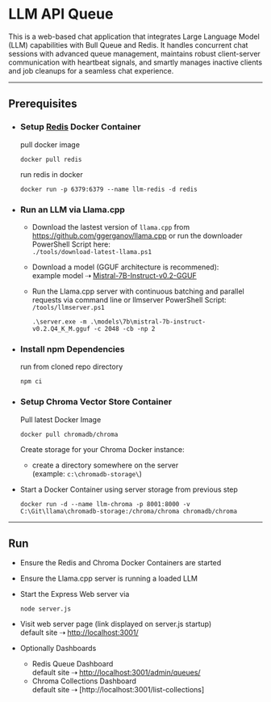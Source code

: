 # LLM API Queue
This is a web-based chat application that integrates Large Language Model (LLM) capabilities with Bull Queue and Redis. It handles concurrent chat sessions with advanced queue management, maintains robust client-server communication with heartbeat signals, and smartly manages inactive clients and job cleanups for a seamless chat experience.

---

## Prerequisites

- ### Setup [Redis](https://redis.io/) Docker Container  
    pull docker image
    ```
    docker pull redis
    ```
  
    run redis in docker
    ```
    docker run -p 6379:6379 --name llm-redis -d redis
    ```

- ### Run an LLM via Llama.cpp  
  - Download the lastest version of `llama.cpp` from https://github.com/ggerganov/llama.cpp or run the downloader PowerShell Script here:  
    `./tools/download-latest-llama.ps1`
  - Download a model (GGUF architecture is recommened):  
    example model ⇢ [Mistral-7B-Instruct-v0.2-GGUF](https://huggingface.co/TheBloke/Mistral-7B-Instruct-v0.2-GGUF)
  - Run the Llama.cpp server with continuous batching and parallel requests via command line or llmserver PowerShell Script:  
    `/tools/llmserver.ps1`

    ```
    .\server.exe -m .\models\7b\mistral-7b-instruct-v0.2.Q4_K_M.gguf -c 2048 -cb -np 2
    ```

- ### Install npm Dependencies
    run from cloned repo directory
    ```
    npm ci
    ```

- ### Setup Chroma Vector Store Container
  Pull latest Docker Image
  ```
  docker pull chromadb/chroma
  ```

  Create storage for your Chroma Docker instance:
  - create a directory somewhere on the server  
    (example: `c:\chromadb-storage\`)

- Start a Docker Container using server storage from previous step  
  ```
  docker run -d --name llm-chroma -p 8001:8000 -v C:\Git\llama\chromadb-storage:/chroma/chroma chromadb/chroma
  ```

---

## Run

- Ensure the Redis and Chroma Docker Containers are started
- Ensure the Llama.cpp server is running a loaded LLM
- Start the Express Web server via
    ```
    node server.js
    ```

- Visit web server page (link displayed on server.js startup)  
    default site ⇢ [http://localhost:3001/](http://localhost:3001/)

- Optionally Dashboards  
  - Redis Queue Dashboard  
    default site ⇢ [http://localhost:3001/admin/queues/](http://localhost:3001/admin/queues/)
  - Chroma Collections Dashboard  
    default site ⇢ [http://localhost:3001/list-collections]
